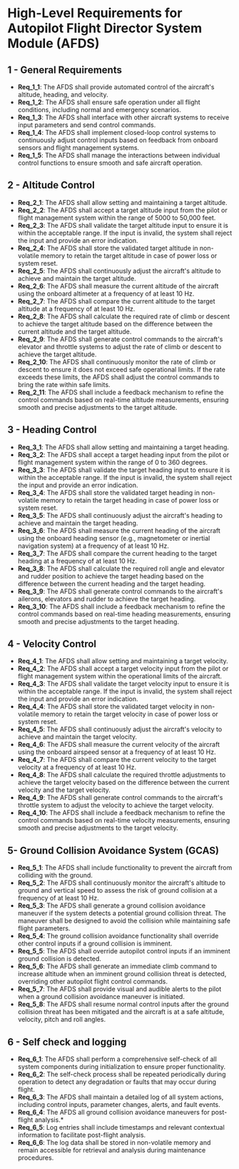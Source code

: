 

# High-Level Requirements for Autopilot Flight Director System Module (AFDS)

## 1 - General Requirements
* **Req_1_1**: The AFDS shall provide automated control of the aircraft's altitude, heading, and velocity.
* **Req_1_2**: The AFDS shall ensure safe operation under all flight conditions, including normal and emergency scenarios.
* **Req_1_3**: The AFDS shall interface with other aircraft systems to receive input parameters and send control commands.
* **Req_1_4**: The AFDS shall implement closed-loop control systems to continuously adjust control inputs based on feedback from onboard sensors and flight management systems.
* **Req_1_5**: The AFDS shall manage the interactions between individual control functions to ensure smooth and safe aircraft operation.

## 2 - Altitude Control
* **Req_2_1**: The AFDS shall allow setting and maintaining a target altitude.
* **Req_2_2**:  The AFDS shall accept a target altitude input from the pilot or flight management system within the range of 5000 to 50,000 feet.
* **Req_2_3**: The AFDS shall validate the target altitude input to ensure it is within the acceptable range. If the input is invalid, the system shall reject the input and provide an error indication.
* **Req_2_4**: The AFDS shall store the validated target altitude in non-volatile memory to retain the target altitude in case of power loss or system reset.
* **Req_2_5**: The AFDS shall continuously adjust the aircraft's altitude to achieve and maintain the target altitude.
* **Req_2_6**: The AFDS shall measure the current altitude of the aircraft using the onboard altimeter at a frequency of at least 10 Hz.
* **Req_2_7**: The AFDS shall compare the current altitude to the target altitude at a frequency of at least 10 Hz.
* **Req_2_8**: The AFDS shall calculate the required rate of climb or descent to achieve the target altitude based on the difference between the current altitude and the target altitude.
* **Req_2_9**: The AFDS shall generate control commands to the aircraft's elevator and throttle systems to adjust the rate of climb or descent to achieve the target altitude.
* **Req_2_10**: The AFDS shall continuously monitor the rate of climb or descent to ensure it does not exceed safe operational limits. If the rate exceeds these limits, the AFDS shall adjust the control commands to bring the rate within safe limits.
* **Req_2_11**: The AFDS shall include a feedback mechanism to refine the control commands based on real-time altitude measurements, ensuring smooth and precise adjustments to the target altitude.

## 3 - Heading Control
* **Req_3_1**: The AFDS shall allow setting and maintaining a target heading.
* **Req_3_2**: The AFDS shall accept a target heading input from the pilot or flight management system within the range of 0 to 360 degrees.
* **Req_3_3**: The AFDS shall validate the target heading input to ensure it is within the acceptable range. If the input is invalid, the system shall reject the input and provide an error indication.
* **Req_3_4**: The AFDS shall store the validated target heading in non-volatile memory to retain the target heading in case of power loss or system reset.
* **Req_3_5**: The AFDS shall continuously adjust the aircraft's heading to achieve and maintain the target heading.
* **Req_3_6**: The AFDS shall measure the current heading of the aircraft using the onboard heading sensor (e.g., magnetometer or inertial navigation system) at a frequency of at least 10 Hz.
* **Req_3_7**: The AFDS shall compare the current heading to the target heading at a frequency of at least 10 Hz.
* **Req_3_8**: The AFDS shall calculate the required roll angle and elevator and rudder position to achieve the target heading based on the difference between the current heading and the target heading.
* **Req_3_9**: The AFDS shall generate control commands to the aircraft's ailerons, elevators and rudder to achieve the target heading.
* **Req_3_10**: The AFDS shall include a feedback mechanism to refine the control commands based on real-time heading measurements, ensuring smooth and precise adjustments to the target heading.

## 4 - Velocity Control
* **Req_4_1**: The AFDS shall allow setting and maintaining a target velocity.
* **Req_4_2**: The AFDS shall accept a target velocity input from the pilot or flight management system within the operational limits of the aircraft.
* **Req_4_3**: The AFDS shall validate the target velocity input to ensure it is within the acceptable range. If the input is invalid, the system shall reject the input and provide an error indication.
* **Req_4_4**: The AFDS shall store the validated target velocity in non-volatile memory to retain the target velocity in case of power loss or system reset.
* **Req_4_5**: The AFDS shall continuously adjust the aircraft's velocity to achieve and maintain the target velocity.
* **Req_4_6**: The AFDS shall measure the current velocity of the aircraft using the onboard airspeed sensor at a frequency of at least 10 Hz.
* **Req_4_7**: The AFDS shall compare the current velocity to the target velocity at a frequency of at least 10 Hz.
* **Req_4_8**: The AFDS shall calculate the required throttle adjustments to achieve the target velocity based on the difference between the current velocity and the target velocity.
* **Req_4_9**: The AFDS shall generate control commands to the aircraft's throttle system to adjust the velocity to achieve the target velocity.
* **Req_4_10**: The AFDS shall include a feedback mechanism to refine the control commands based on real-time velocity measurements, ensuring smooth and precise adjustments to the target velocity.

## 5- Ground Collision Avoidance System (GCAS)
* **Req_5_1**: The AFDS shall include functionality to prevent the aircraft from colliding with the ground.
* **Req_5_2**: The AFDS shall continuously monitor the aircraft's altitude to ground and vertical speed to assess the risk of ground collision at a frequency of at least 10 Hz.
* **Req_5_3**:  The AFDS shall generate a ground collision avoidance maneuver if the system detects a potential ground collision threat. The maneuver shall be designed to avoid the collision while maintaining safe flight parameters.
* **Req_5_4**: The ground collision avoidance functionality shall override other control inputs if a ground collision is imminent.
* **Req_5_5**: The AFDS shall override autopilot control inputs if an imminent ground collision is detected.
* **Req_5_6**: The AFDS shall generate an immediate climb command to increase altitude when an imminent ground collision threat is detected, overriding other autopilot flight control commands.
* **Req_5_7**: The AFDS shall provide visual and audible alerts to the pilot when a ground collision avoidance maneuver is initiated.
* **Req_5_8**: The AFDS shall resume normal control inputs after the ground collision threat has been mitigated and the aircraft is at a safe altitude, velocity, pitch and roll angles.

## 6 - Self check and logging
* **Req_6_1**: The AFDS shall perform a comprehensive self-check of all system components during initialization to ensure proper functionality.
* **Req_6_2**: The self-check process shall be repeated periodically during operation to detect any degradation or faults that may occur during flight.
* **Req_6_3**: The AFDS shall maintain a detailed log of all system actions, including control inputs, parameter changes, alerts, and fault events.
* **Req_6_4**: The AFDS all ground collision avoidance maneuvers for post-flight analysis.*
* **Req_6_5**: Log entries shall include timestamps and relevant contextual information to facilitate post-flight analysis.
* **Req_6_6**: The log data shall be stored in non-volatile memory and remain accessible for retrieval and analysis during maintenance procedures.
